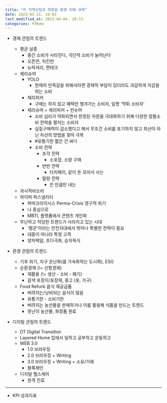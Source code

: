 ```yaml
---
title: "⛏️ 지역산업과 취창업 환경 이해 과목"
date: 2023-03-21. 10:03
last_modified_at: 2023-04-04. 10:11
categories: ⛏️Memo
---
```


- 경제 관점의 트렌드  
  - 평균 실종
    - 중간 소비가 사라진다, 극단적 소비가 늘어난다
    - 오픈런, 치킨런
    - 뉴럭셔리, 짠테크
  - 체리슈머
    - YOLO
      - 현재의 만족감을 위해서라면 경제적 부담이 있더라도 과감하게 지갑을 여는 소비
    - 체리피커
      - 구매는 하지 않고 혜택만 챙겨가는 소비자, 일명 '먹튀 소비자'
    - 체리슈머 = 체리피커 + 컨슈머
      - 소비 심리가 약화되면서 한정된 자원을 극대화하기 위해 다양한 알뜰소비 전략을 펼치는 소비자
      - 실질구매력이 감소했다고 해서 무조건 소비를 포기하지 않고 최선이 아닌 차선의 방법을 찾아 극복
      - #유통기한 짧은 건 싸다
      - 소비 전략
        - 조각 전략
          - 소포장, 소량 구매
        - 반반 전략
          - 더치페이, 같이 돈 모아서 사는
        - 말랑 전략
          - 쓴 만큼만 내는
  - 과시적비소비
  - 하이퍼 퍼스낼리티
    - 퍼머크라이시스 Perma-Crisis 영구적 위기
    - 나 중심으로
    - MBTI, 플랫폼에서 콘텐츠 개인화
  - 무난하고 적당한 트렌드가 사라지고 있는 시대
    - '평균'이라는 안전지대에서 벗어나 특별한 전략이 필요
    - 대중이 아니라 특정 고객
    - 양자택일, 초다극화, 승자독식

- 환경 관점의 트렌드
  - 기후 위기, 지구 온난화(를 가속화하는 도시화), ESG
  - 순환경제 (!= 선형경제)
    - 재활용 (!= 생산 - 소비 - 폐기)
    - 갈색 포장지/포장제, 중고 (옷, 가구)
  - Food Refurb 음식 재공급품
    - 버려지는/낭비되는 음식이 많음
    - 유통기한 - 소비기한
    - 버려지는 농산물을 판매하거나 이를 활용해 식품을 만드는 트렌드
    - 못난이 농산물, 화장품 원료

- 디지털 관점의 트렌드
  - DT Digital Transition
  - Layered Home 집에서 일하고 공부하고 운동하고
  - WEB 3.0
    - 1.0 브라우징
    - 2.0 브라우징 + Writing
    - 3.0 브라우징 + Writing + 소유/거래
    - 블록체인
  - 디지털 헬스케어
    - 원격 진료

---

- KPI 성과지표
